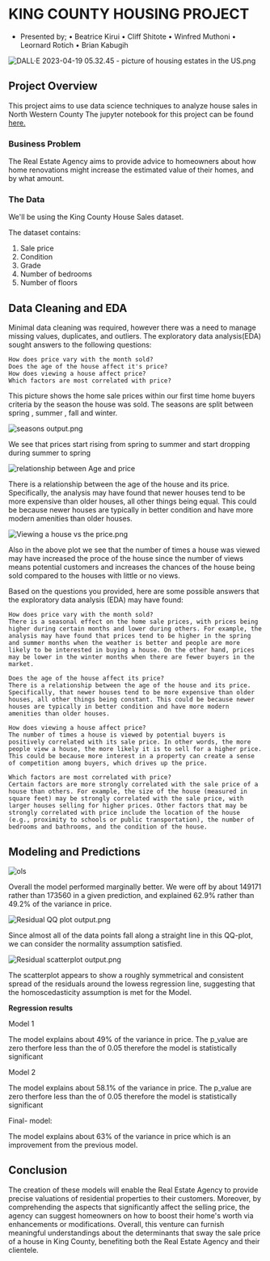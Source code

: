 # KING COUNTY HOUSING PROJECT 
* Presented by;
    • Beatrice Kirui
    • Cliff Shitote
    • Winfred Muthoni
    • Leornard Rotich
    • Brian Kabugih

![DALL·E 2023-04-19 05.32.45](https://github.com/WinnieKabuya/dsc-phase-2-project-v2-3/blob/main/DALL%C2%B7E%202023-04-19%2005.32.45%20-%20picture%20of%20housing%20estates%20in%20the%20US.png) - picture of housing estates in the US.png

## Project Overview

This project aims to use data science techniques to analyze house sales in North Western County
The jupyter notebook for this project can be found [here.](https://github.com/Leon380/Phase-2-Project-group-2.3/blob/main/student.ipynb)

### Business Problem

The Real Estate Agency aims to provide advice to homeowners about how home renovations might increase the estimated value of their homes, and by what amount.

### The Data

We'll be using the King County House Sales dataset.

The dataset contains:
1. Sale price
2. Condition
3. Grade
4. Number of bedrooms
5. Number of floors

## Data Cleaning and EDA

Minimal data cleaning was required, however there was a need to manage missing values,  duplicates, and outliers.
The exploratory data analysis(EDA) sought answers to the following questions:

    How does price vary with the month sold?
    Does the age of the house affect it's price?
    How does viewing a house affect price?
    Which factors are most correlated with price?

This picture shows the home sale prices within our first time home buyers criteria by the season the house was sold. The seasons are split between spring , summer , fall  and winter. 

![seasons output.png](https://github.com/Leon380/dsc-phase-2-project-v2-3/blob/main/Image/seasons%20output.png)

We see that prices start rising from spring to summer and start dropping during summer to spring

![relationship between Age and price](https://github.com/Leon380/dsc-phase-2-project-v2-3/blob/main/Image/relationship%20between%20Age%20and%20price%20output.png)

There is a relationship between the age of the house and its price. Specifically, the analysis may have found that newer houses tend to be more expensive than older houses, all other things being equal. This could be because newer houses are typically in better condition and have more modern amenities than older houses.

![Viewing a house vs the price.png](https://github.com/Leon380/dsc-phase-2-project-v2-3/blob/main/Image/Viewing%20a%20house%20vs%20the%20price.png)

Also in the above plot we see that the number of times a house was viewed may have increased the proce of the house since the number of views means potential customers and increases the chances of the house being sold compared to the houses with little or no views.

Based on the questions you provided, here are some possible answers that the exploratory data analysis (EDA) may have found:

    How does price vary with the month sold?
    There is a seasonal effect on the home sale prices, with prices being higher during certain months and lower during others. For example, the analysis may have found that prices tend to be higher in the spring and summer months when the weather is better and people are more likely to be interested in buying a house. On the other hand, prices may be lower in the winter months when there are fewer buyers in the market.

    Does the age of the house affect its price?
    There is a relationship between the age of the house and its price. Specifically, that newer houses tend to be more expensive than older houses, all other things being constant. This could be because newer houses are typically in better condition and have more modern amenities than older houses.

    How does viewing a house affect price?
    The number of times a house is viewed by potential buyers is positively correlated with its sale price. In other words, the more people view a house, the more likely it is to sell for a higher price. This could be because more interest in a property can create a sense of competition among buyers, which drives up the price.

    Which factors are most correlated with price?
    Certain factors are more strongly correlated with the sale price of a house than others. For example, the size of the house (measured in square feet) may be strongly correlated with the sale price, with larger houses selling for higher prices. Other factors that may be strongly correlated with price include the location of the house (e.g., proximity to schools or public transportation), the number of bedrooms and bathrooms, and the condition of the house.

  ## Modeling and Predictions
  ![ols](https://github.com/Leon380/dsc-phase-2-project-v2-3/blob/main/Ols%20regression.png)
  
  Overall the model performed marginally better. We were off by about 149171 rather than 173560 in a given prediction, and explained 62.9% rather than 49.2% of the
  variance in price.
  
  ![Residual QQ plot output.png](https://github.com/Leon380/dsc-phase-2-project-v2-3/blob/main/Image/Residual%20QQ%20plot%20output.png)
  
  Since almost all of the data points fall along a straight line in this QQ-plot, we can consider the normality assumption satisfied.
  
  ![Residual scatterplot output.png](https://github.com/Leon380/dsc-phase-2-project-v2-3/blob/main/Image/Residual%20scatterplot%20output.png)
  
  The scatterplot appears to show a roughly symmetrical and consistent spread of the residuals around the lowess regression line, suggesting that the homoscedasticity
  assumption is met for the Model.
  

  **Regression results**
  
  Model 1
  
  The model explains about 49% of the variance in price.
  The p_value  are zero therfore  less than the of 0.05 therefore the model is statistically significant
  
  Model 2
  
  The model explains about 58.1% of the variance in price.
  The p_value  are zero therfore  less than the of 0.05 therefore the model is statistically significant
  
  Final- model:
  
  The model explains about 63% of the variance in price which is an improvement from the previous model.

  ## Conclusion
  The creation of these models will enable the Real Estate Agency to provide precise valuations of residential properties to their customers. Moreover, by comprehending the aspects that significantly affect the selling price, the agency can suggest homeowners on how to boost their home's worth via enhancements or modifications. Overall, this venture can furnish meaningful understandings about the determinants that sway the sale price of a house in King County, benefiting both the Real Estate Agency and their clientele.
